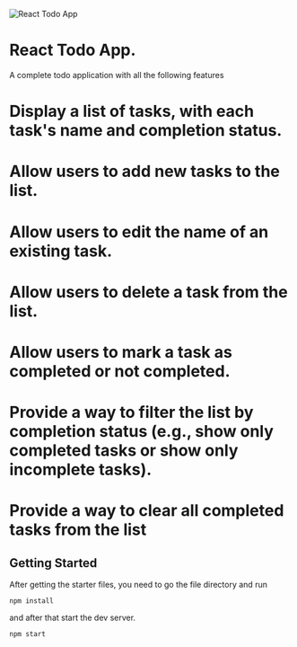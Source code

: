 ![React Todo App](./README.png)

# React Todo App.

A complete todo application with all the following features

# Display a list of tasks, with each task's name and completion status.
# Allow users to add new tasks to the list.
# Allow users to edit the name of an existing task.
# Allow users to delete a task from the list.
# Allow users to mark a task as completed or not completed.
# Provide a way to filter the list by completion status (e.g., show only completed tasks or show only incomplete tasks).
# Provide a way to clear all completed tasks from the list
## Getting Started


After getting the starter files, you need to go the file directory and run

```shell
npm install
```

and after that start the dev server.

```shell
npm start
```
